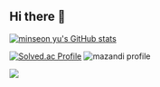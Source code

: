 ## Hi there 👋

[![minseon yu's GitHub stats](https://github-readme-stats.vercel.app/api?username=joon069)]([https://github.com/joon069/github-readme-stats](https://github-readme-stats.vercel.app/api?username=joon069)&hide=stars,contribs&count_private=true&show_icons=true&&theme=onedark)


[![Solved.ac Profile](http://mazassumnida.wtf/api/v2/generate_badge?boj=kiwi_poppy)](https://solved.ac/kiwi_poppy/)
![mazandi profile](http://mazandi.herokuapp.com/api?handle=kiwi_poppy&theme=dark)


<a href="https://velog.io/@poppy_kiwi/posts/"><img src="https://img.shields.io/badge/Instagram-E4405F?style=flat-square&logo=Instagram&logoColor=white"/></a>
